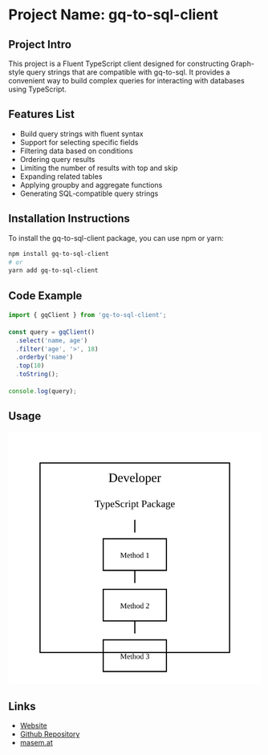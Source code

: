 # Project Name: gq-to-sql-client

## Project Intro
This project is a Fluent TypeScript client designed for constructing Graph-style query strings that are compatible with gq-to-sql. It provides a convenient way to build complex queries for interacting with databases using TypeScript.

## Features List
- Build query strings with fluent syntax
- Support for selecting specific fields
- Filtering data based on conditions
- Ordering query results
- Limiting the number of results with top and skip
- Expanding related tables
- Applying groupby and aggregate functions
- Generating SQL-compatible query strings

## Installation Instructions
To install the gq-to-sql-client package, you can use npm or yarn:
```bash
npm install gq-to-sql-client
# or
yarn add gq-to-sql-client
```

## Code Example
```ts
import { gqClient } from 'gq-to-sql-client';

const query = gqClient()
  .select('name, age')
  .filter('age', '>', 18)
  .orderby('name')
  .top(10)
  .toString();

console.log(query);
```

## Usage
![Usage Image](./assets/usage.svg)

## Links
- [Website](https://masem.at/projects/gq-to-sql-client)
- [Github Repository](https://github.com/masem-at/gq-to-sql-client)
- [masem.at](https://masem.at)
